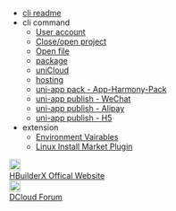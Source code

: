 * [cli readme](/cli/README.md)
* cli command
    * [User account](/cli/user.md)
    * [Close/open project](/cli/project.md)
    * [Open file](/cli/file.md)
    * [package](/cli/pack.md)
    * [uniCloud](/cli/uniCloud.md)
    * [hosting](/cli/uniCloud-hosting.md)
    * [uni-app pack - App-Harmony-Pack](/cli/pack-app-harmony.md)
    * [uni-app publish - WeChat](cli/publish-mp-weixin.md)
    * [uni-app publish - Alipay](cli/publish-mp-alipay.md)
    * [uni-app publish - H5](cli/publish-h5.md)
* extension
    * [Environment Vairables](/cli/env.md)
    * [Linux Install Market Plugin](/cli/linux-install-market-plugin.md)
<div class="contact-box">
  <a href="https://www.dcloud.io/hbuilderx.html" target="_blank" class="contact-item">
    <img src="/static/favicon/favicon.png" width="20" height="21">
    <div class="contact-smg">
      <div>HBuilderX Offical Website</div>
    </div>
  </a>
  <a href="https://ask.dcloud.net.cn/explore/" target="_blank" class="contact-item">
    <img src="/static/icon/ask.png" width="20" height="21">
    <div class="contact-smg">
      <div>DCloud Forum</div>
    </div>
  </a>
</div>
